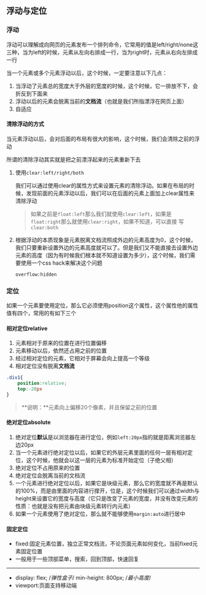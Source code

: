 ## 浮动与定位

### 浮动

浮动可以理解成向网页的元素发布一个排列命令，它常用的值是left/right/none这三种，当为left的时候，元素从左向右排成一行，当为right时，元素从右向左排成一行

当一个元素或多个元素浮动以后，这个时候，一定要注意以下几点：

1. 当浮动了元素总的宽度大于外层的宽度的时候，这个时候，它一排放不下，会折反到下面来
2. 浮动以后的元素会脱离当前的**文档流**（也就是我们所指漂浮在网页上面）
3. 自适应

#### 清除浮动的方式

当元素浮动以后，会对后面的布局有很大的影响，这个时候，我们会清除之前的浮动

所谓的清除浮动其实就是把之前漂浮起来的元素重新下去

1. 使用`clear:left/right/both`

   我们可以通过使用clear的属性方式来设置元素的清除浮动。如果在布局的时候，发现前面的元素浮动以后，我们可以在后面的元素上面加上clear属性来清除浮动

   > 如果之前是`float:left`那么我们就使用`clear:left`，如果是`float:right`那么就使用`clear:right`，如果不知道，可以直接 写`clear:both`

2. 根据浮动的本质现象是元素脱离文档流照成外边的元素高度为0，这个时候，我们只要重新设置外边的元素高度就可以了。但是我们又不能直接去设置外边元素的高度（因为有时候我们根本就不知道设置为多少），这个时候，我们需要使用一个css hack来解决这个问题

   `overflow:hidden`

### 定位

如果一个元素要使用定位，那么它必须使用position这个属性，这个属性他的属性值有四个，常用的有如下三个

#### 相对定位relative

1. 元素相对于原来的位置在进行位置偏移
2. 元素移动以后，依然还占用之前的位置
3. 经过相对定位的元素，它相对于屏幕会向上提高一个等级
4. 相对定位没有脱离**文档流**

```css
.div1{
    position:relative;
    top:-20px
}
```

> **说明：**元素向上偏移20个像素，并且保留之前的位置

#### 绝对定位absolute 

1. 绝对定位**默认**是以浏览器在进行定位，例如`left:20px`指的就是距离浏览器左边20px
2. 当一个元素进行绝对定位以后，如果它的外层元素里面的任何一层有相对定位，这个时候，他就会以这一层的元素为标准开始定位（子绝父相）
3. 绝对定位不占用原来的位置
4. 绝对定位会脱离当前的文档流
5. 一个元素进行绝对定位以后，如果它是块级元素，那么它的宽度就不再是默认的100%，而是由里面的内容进行撑开，位是，这个时候我们可以通过width与height来设置它的宽度与高度（它只是改变了元素的宽度，并没有改变元素的性质：也就是没有把元素由块级元素转行内元素）
6. 如果一个元素使用了绝对定位，那么就不能够使用`margin:auto`进行居中

#### 固定定位

* fixed:固定元素位置，独立正常文档流，不论页面元素如何变化，当前fixed元素固定位置
* 一般用于一些顶部菜单，搜索，回到顶部，快速回复

---

* display: flex; /*弹性盒子*/
	 min-height: 800px;	/*最小高度*/
* viewport:页面支持移动端